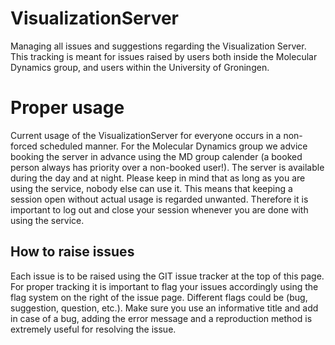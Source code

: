 # VisualizationServer
Managing all issues and suggestions regarding the Visualization Server. This tracking is meant for issues raised by users both inside the Molecular Dynamics group, and users within the University of Groningen.

# Proper usage
Current usage of the VisualizationServer for everyone occurs in a non-forced scheduled manner. For the Molecular Dynamics group we advice booking the server in advance using the MD group calender (a booked person always has priority over a non-booked user!). The server is available during the day and at night. Please keep in mind that as long as you are using the service, nobody else can use it. This means that keeping a session open without actual usage is regarded unwanted. Therefore it is important to log out and close your session whenever you are done with using the service.

## How to raise issues
Each issue is to be raised using the GIT issue tracker at the top of this page. For proper tracking it is important to flag your issues accordingly using the flag system on the right of the issue page. Different flags could be (bug, suggestion, question, etc.). Make sure you use an informative title and add in case of a bug, adding the error message and a reproduction method is extremely useful for resolving the issue.
